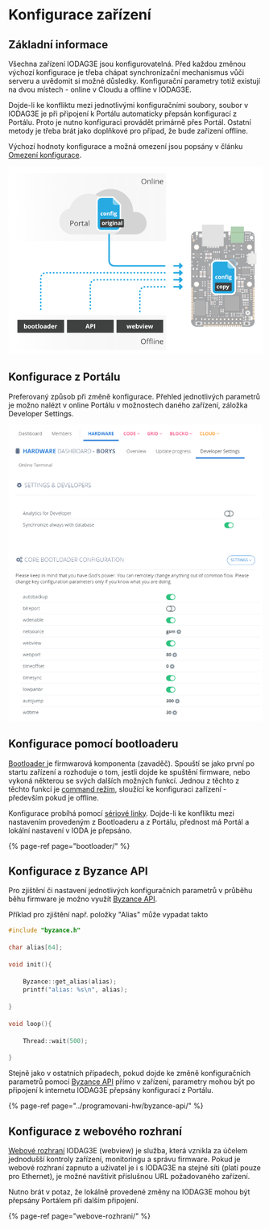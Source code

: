 # Konfigurace zařízení

## Základní informace

Všechna zařízení IODAG3E jsou konfigurovatelná. Před každou změnou výchozí konfigurace je třeba chápat synchronizační mechanismus vůči serveru a uvědomit si možné důsledky. Konfigurační parametry totiž existují na dvou místech - online v Cloudu a offline v IODAG3E.

Dojde-li ke konfliktu mezi jednotlivými konfiguračními soubory, soubor v IODAG3E je při připojení k Portálu automaticky přepsán konfigurací z Portálu. Proto je nutno konfiguraci provádět primárně přes Portál. Ostatní metody je třeba brát jako doplňkové pro případ, že bude zařízení offline.

Výchozí hodnoty konfigurace a možná omezení jsou popsány v článku [Omezení konfigurace](omezeni-konfigurace/).

![](../../.gitbook/assets/local-global-config-file.jpg)

## Konfigurace z Portálu

Preferovaný způsob při změně konfigurace. Přehled jednotlivých parametrů je možno nalézt v online Portálu v možnostech daného zařízení, záložka Developer Settings.

![](../../.gitbook/assets/config_portal.PNG)

## Konfigurace pomocí bootloaderu

[Bootloader ](bootloader/)je firmwarová komponenta \(zavaděč\). Spouští se jako první po startu zařízení a rozhoduje o tom, jestli dojde ke spuštění firmware, nebo vykoná některou se svých dalších možných funkcí. Jednou z těchto z těchto funkcí je [command režim](bootloader/command-mod.md), sloužící ke konfiguraci zařízení - především pokud je offline.

Konfigurace probíhá pomocí [sériové linky](../tutorialy/komunikace-po-seriove-lince-uart-s-pc/#konfigurace-pc). Dojde-li ke konfliktu mezi nastavením provedeným z Bootloaderu a z Portálu, přednost má Portál a lokální nastavení v IODA je přepsáno.

{% page-ref page="bootloader/" %}

## Konfigurace z Byzance API

Pro zjištění či nastavení jednotlivých konfiguračních parametrů v průběhu běhu firmware je možno využít [Byzance API](../programovani-hw/byzance-api/).

Příklad pro zjištění např. položky "Alias" může vypadat takto

```cpp
#include "byzance.h"

char alias[64];

void init(){

    Byzance::get_alias(alias);
    printf("alias: %s\n", alias);

}

void loop(){

    Thread::wait(500);

}
```

Stejně jako v ostatních případech, pokud dojde ke změně konfiguračních parametrů pomocí [Byzance API](../programovani-hw/byzance-api/) přímo v zařízení, parametry mohou být po připojení k internetu IODAG3E přepsány konfigurací z Portálu.

{% page-ref page="../programovani-hw/byzance-api/" %}

## Konfigurace z webového rozhraní

[Webové rozhraní](webove-rozhrani/) IODAG3E \(webview\) je služba, která vznikla za účelem jednodušší kontroly zařízení, monitoringu a správu firmware. Pokud je webové rozhraní zapnuto a uživatel je i s IODAG3E na stejné síti \(platí pouze pro Ethernet\), je možné navštívit příslušnou URL požadovaného zařízení.

Nutno brát v potaz, že lokálně provedené změny na IODAG3E mohou být přepsány Portálem při dalším připojení.

{% page-ref page="webove-rozhrani/" %}

